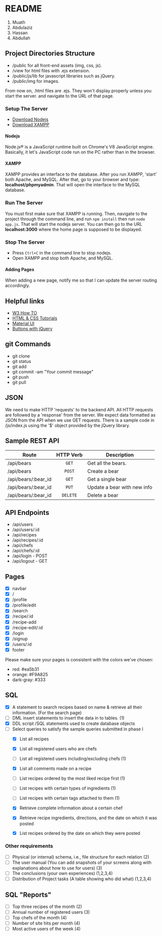# README

1. Muath
2. Abdulaziz
3. Hassan
4. Abdullah

## Project Directories Structure
- /public for all front-end assets (img, css, js).
- /view for html files with .ejs extension.
- /public/js/lib for javascript libraries such as jQuery.
- /public/img for images.

From now on, .html files are .ejs. They won't display properly unless you start the server. and navigate to the URL of that page.
### Setup The Server
- [Download Nodejs](https://nodejs.org/en/)
- [Download XAMPP](https://www.apachefriends.org/index.html)

#### Nodejs
Node.js® is a JavaScript runtime built on Chrome's V8 JavaScript engine. Basically, it let's JavaScript code run on the PC rather than in the browser.

#### XAMPP
XAMPP provides an interface to the database. After you run XAMPP, 'start' both Apache, and MySQL. After that, go to your browser and type: **localhost/phpmyadmin**. That will open the interface to the MySQL database.


### Run The Server
You must first make sure that XAMPP is running. Then, navigate to the project through the command line, and run `npm install` then run `node app.js`. That will start the nodejs server. You can then go to the URL **localhost:3000** where the home page is supposed to be displayed.

### Stop The Server
- Press `Ctrl+C` in the command line to stop nodejs.
- Open XAMPP and stop both Apache, and MySQL.


#### Adding Pages
When adding a new page, notify me so that I can update the server routing accordingly.



## Helpful links
- [W3 How TO](http://www.w3schools.com/howto/default.asp)
- [HTML & CSS Tutorials](https://www.youtube.com/watch?v=zlT28HdYe3A&index=9&list=PLYxzS__5yYQk3V3b8yJZfyH-cX4LbgyYj)
- [Material UI](https://www.materialui.co/)
- [Buttons with jQuery](https://www.youtube.com/watch?v=0m5ytkr25ug)


## git Commands
- git clone
- git status
- git add
- git commit -am "Your commit message"
- git push
- git pull


## JSON
We need to make HTTP 'requests' to the backend API. All HTTP requests are followed by a 'response' from the server. We expect data formatted as JSON from the API when we use GET requests. There is a sample code in /js/index.js using the '$' object provided by the jQuery library.

## Sample REST API
| Route    |   HTTP Verb    |  Description |
|----------|:-------------:|--------------|
| /api/bears |  `GET` | Get all the bears. |
| /api/bears |  `POST` | Create a bear |
| /api/bears/:bear_id | `GET` | Get a single bear |
| /api/bears/:bear_id | `PUT` | Update a bear with new info |
| /api/bears/:bear_id | `DELETE` | Delete a bear |


## API Endpoints
- /api/users
- /api/users/:id
- /api/recipes
- /api/recipes/:id
- /api/chefs
- /api/chefs/:id
- /api/login - POST
- /api/logout - GET

## Pages
- [x] navbar
- [x] /
- [x] /profile
- [x] /profile/edit
- [x] /search
- [x] /recipe/:id
- [x] /recipe-add
- [x] /recipe-edit/:id
- [x] /login
- [x] /signup
- [x] /users/:id
- [x] footer

Please make sure your pages is consistent with the colors we've chosen:
- red: #ea5b31
- orange: #F9A825
- dark-gray: #333

## SQL
- [x] A statement to search recipes based on name & retrieve all their information. (For the search page)
- [ ] DML insert statements to insert the data in to tables. (1)
- [x] DDL script /SQL statements used to create database objects
- [ ] Select queries to satisfy the sample queries submitted in phase I
  - [x] List all recipes
  - [x] List all registered users who are chefs
  - [ ] List all registered users including/excluding chefs (1)
  - [x] List all comments made on a recipe
  - [ ] List recipes ordered by the most liked recipe first (1)
  - [ ] List recipes with certain types of ingredients (1)
  - [ ] List recipes with certain tags attached to them (1)
  - [x] Retrieve complete information about a certain chef
  - [x] Retrieve recipe ingredients, directions, and the date on which it was posted
  - [x] List recipes ordered by the date on which they were posted


### Other requirements
- [ ] Physical (or internal) schema, i.e., file structure for each relation (2)
- [ ] The user manual (You can add snapshots of your screens along with explanations about how to use for users) (3)
- [ ] The conclusions (your own experiences) (1,2,3,4)
- [ ] Distribution of Project tasks (A table showing who did what) (1,2,3,4)

## SQL "Reports"
- [ ] Top three recipes of the month (2)
- [ ] Annual number of registered users (3)
- [ ] Top chefs of the month (4)
- [ ] Number of site hits per month (4)
- [ ] Most active users of the week (4)
